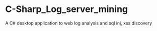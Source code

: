 # C-Sharp_Log_server_mining
A C# desktop application to web log analysis and sql inj, xss discovery

